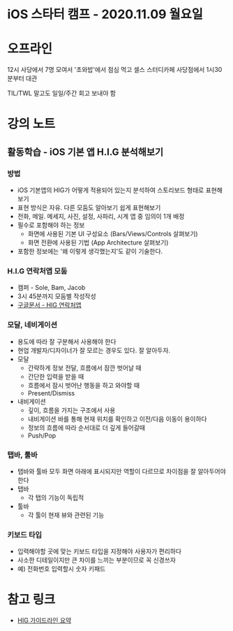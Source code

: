 # iOS 스타터 캠프 - 2020.11.09 월요일

# 오프라인

12시 사당에서 7명 모여서 '초와밥'에서 점심 먹고
셀스 스터디카페 사당점에서 1시30분부터 대관

TIL/TWL 말고도 일일/주간 회고 보내야 함

# 강의 노트

## 활동학습 - iOS 기본 앱 H.I.G 분석해보기

### 방법

- iOS 기본앱의 HIG가 어떻게 적용되어 있는지 분석하여 스토리보드 형태로 표현해보기
- 표현 방식은 자유. 다른 모둠도 알아보기 쉽게 표현해보기
- 전화, 메일. 메세지, 사진, 설정, 사파리, 시계 앱 중 임의이 1개 배정
- 필수로 포함해야 하는 정보
    - 화면에 사용된 기본 UI 구성요소 (Bars/Views/Controls 살펴보기)
    - 화면 전환에 사용된 기법 (App Architecture 살펴보기)
- 포함한 정보에는 '왜 이렇게 생각했는지'도 같이 기술한다.

### H.I.G 연락처앱 모둠 

- 캠퍼 - Sole, Bam, Jacob
- 3시 45분까지 모둠별 작성작성
- [구글문서 - HIG 연락처앱](https://docs.google.com/presentation/d/1mFcYIQGbB1KRIdZZQqjA5lsHcDWHY8bDUhbXe4gNHFk/edit#slide=id.ga87b361415_0_1)


### 모달, 네비게이션

- 용도에 따라 잘 구분해서 사용해야 한다
- 현업 개발자/디자이너가 잘 모르는 경우도 있다. 잘 알아두자.
- 모달
    - 간략하게 정보 전달, 흐름에서 잠깐 벗어날 때
    - 간단한 입력을 받을 때
    - 흐름에서 잠시 벗어난 행동을 하고 와야할 때
    - Present/Dismiss
- 내비게이션
    - 깊이, 흐름을 가지는 구조에서 사용
    - 내비게이션 바를 통해 현재 위치를 확인하고 이전/다음 이동이 용이하다
    - 정보의 흐름에 따라 순서대로 더 깊게 들어갈때
    - Push/Pop

### 탭바, 툴바

- 탭바와 툴바 모두 화면 아래에 표시되지만 역할이 다르므로 차이점을 잘 알아두어야 한다
- 탭바
    - 각 탭의 기능이 독립적
- 툴바
    - 각 툴이 현재 뷰와 관련된 기능

### 키보드 타입

- 입력해야할 곳에 맞는 키보드 타입을 지정해야 사용자가 편리하다
- 사소한 디테일이지만 큰 차이를 느끼는 부분이므로 꼭 신경쓰자
- 예) 전화번호 입력할시 숫자 키패드


# 참고 링크

- [HIG 가이드라인 요약](https://devmjun.github.io/archive/Human_InterFace_Gudieline_7)


